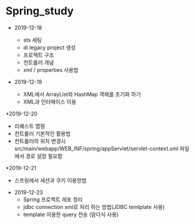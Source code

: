 # Spring_study

* 2019-12-18
	- sts 세팅
	- di legacy project 생성
	- 프로젝트 구조
	- 컨트롤러 개념
	- xml / properties 사용법

* 2019-12-19
	- XML에서 ArrayList와 HashMap 객체를 초기화 하기
	- XML과 인터페이스 이용

*2019-12-20
 - 리퀘스트 맵핑
 - 컨트롤러 기본적인 활용법
 - 컨트롤러의 위치 변경시
  src/main/webapp/WEB_INF/spring/appServlet/servlet-context.xml 파일에서 경로 설정 필요함

*2019-12-21
  - 스프링에서 세션과 쿠키 이용방법

* 2019-12-23
  - Spring 프로젝트 레포 정리
  - jdbc connection xml로 처리 하는 방법(JDBC temlplate 사용)
  - template 이용한 query 전송 (람다식 사용)
